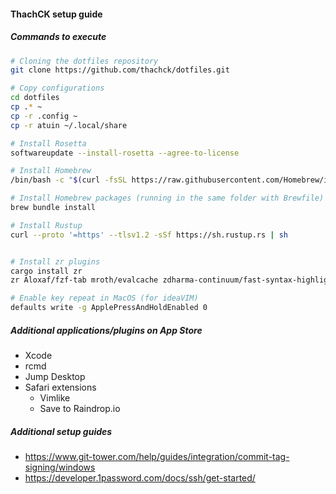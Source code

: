 #### ThachCK setup guide

##### Commands to execute

```bash
# Cloning the dotfiles repository
git clone https://github.com/thachck/dotfiles.git

# Copy configurations
cd dotfiles
cp .* ~
cp -r .config ~
cp -r atuin ~/.local/share

# Install Rosetta
softwareupdate --install-rosetta --agree-to-license

# Install Homebrew
/bin/bash -c "$(curl -fsSL https://raw.githubusercontent.com/Homebrew/install/HEAD/install.sh)"

# Install Homebrew packages (running in the same folder with Brewfile)
brew bundle install

# Install Rustup
curl --proto '=https' --tlsv1.2 -sSf https://sh.rustup.rs | sh


# Install zr plugins
cargo install zr
zr Aloxaf/fzf-tab mroth/evalcache zdharma-continuum/fast-syntax-highlighting > ~/.config/zr.zsh

# Enable key repeat in MacOS (for ideaVIM)
defaults write -g ApplePressAndHoldEnabled 0
```

##### Additional applications/plugins on App Store

- Xcode
- rcmd
- Jump Desktop
- Safari extensions
  - Vimlike
  - Save to Raindrop.io

##### Additional setup guides

- https://www.git-tower.com/help/guides/integration/commit-tag-signing/windows
- https://developer.1password.com/docs/ssh/get-started/
